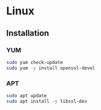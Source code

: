 # Linux

## Installation

### YUM

```sh
sudo yum check-update
sudo yum -y install openssl-devel
```

### APT

```sh
sudo apt update
sudo apt install -y libssl-dev
```

